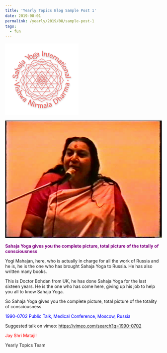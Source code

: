 ```yaml
---
title: 'Yearly Topics Blog Sample Post 1'
date: 2019-08-01
permalink: /yearly/2019/08/sample-post-1
tags:
  - fun
---
```


![PICTURE 9](/images/image9.png)

![PICTURE 10](/images/image10.png)

<p style="color:purple; text-align:left;">
<b>Sahaja Yoga gives you the complete picture, total picture of the totally of consciousness</b><br>
</p>

Yogi Mahajan, here, who is actually in charge for all the work of Russia and he is, he is the one who has brought Sahaja Yoga to Russia. He has also written many books.  

This is Doctor Bohdan from UK, he has done Sahaja Yoga for the last sixteen years. He is the one who has come here, giving up his job to help you all to know Sahaja Yoga.  

So Sahaja Yoga gives you the complete picture, total picture of the totality of consciousness.  

<p style="color:blue;">
1990-0702 Public Talk, Medical Conference, Moscow, Russia
</p>

Suggested talk on vimeo: <a href="https://vimeo.com/search?q=1990-0702"> https://vimeo.com/search?q=1990-0702</a>

<p style="color:red;">Jay Shri Mataji!<br></p>

Yearly Topics Team